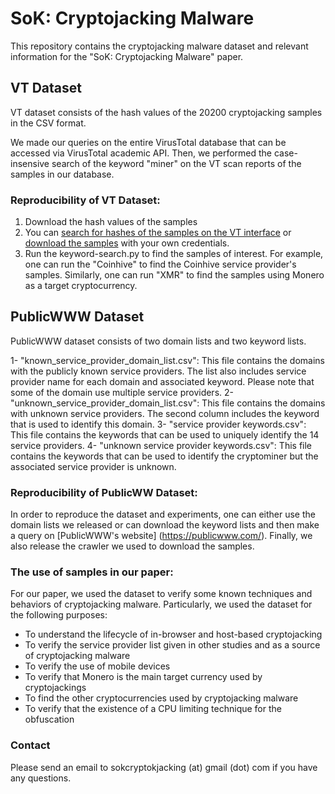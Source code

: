 
# SoK: Cryptojacking Malware

This repository contains the cryptojacking malware dataset and relevant information for the "SoK: Cryptojacking Malware" paper. 

## VT Dataset 

VT dataset consists of the hash values of the 20200 cryptojacking samples in the CSV format. 

We made our queries on the entire VirusTotal database that can be accessed via VirusTotal academic API. Then, we performed the case-insensive search of the keyword "miner" on the VT scan reports of the samples in our database.


### Reproducibility of VT Dataset:

1. Download the hash values of the samples
2. You can [search for hashes of the samples on the VT interface](https://www.virustotal.com/intelligence/#search-for-hashes) or [download the samples](https://www.virustotal.com/intelligence/downloader/) with your own credentials. 
3. Run the keyword-search.py to find the samples of interest. For example, one can run the "Coinhive" to find the Coinhive service provider's samples. Similarly, one can run "XMR" to find the samples using Monero as a target cryptocurrency. 

## PublicWWW Dataset 

PublicWWW dataset consists of two domain lists and two keyword lists. 
 
1- "known_service_provider_domain_list.csv": This file contains the domains with the publicly known service providers. The list also includes service provider name for each domain and associated keyword. Please note that some of the domain use multiple service providers. 
2- "unknown_service_provider_domain_list.csv": This file contains the domains with unknown service providers. The second column includes the keyword that is used to identify this domain.
3- "service provider keywords.csv": This file contains the keywords that can be used to uniquely identify the 14 service providers.
4- "unknown service provider keywords.csv": This file contains the keywords that can be used to identify the cryptominer but the associated service provider is unknown.

### Reproducibility of PublicWW Dataset:

In order to reproduce the dataset and experiments, one can either use the domain lists we released or can download the keyword lists and then make a query on [PublicWWW's website] (https://publicwww.com/). Finally, we also release the crawler we used to download the samples.


### The use of samples in our paper:  

For our paper, we used the dataset to verify some known techniques and behaviors of cryptojacking malware. Particularly, we used the dataset for the following purposes:

- To understand the lifecycle of in-browser and host-based cryptojacking
- To verify the service provider list given in other studies and as a source of cryptojacking malware
- To verify the use of mobile devices 
- To verify that Monero is the main target currency used by cryptojackings
- To find the other cryptocurrencies used by cryptojacking malware
- To verify that the existence of a CPU limiting technique for the obfuscation


### Contact 

Please send an email to sokcryptokjacking (at) gmail (dot) com if you have any questions. 
